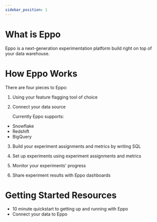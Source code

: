 ```yaml
---
sidebar_position: 1
---
```


# What is Eppo

Eppo is a next-generation experimentation platform build right on top of your data warehouse.

# How Eppo Works

There are four pieces to Eppo:

1. Using your feature flagging tool of choice

2. Connect your data source

   Currently Eppo supports:

- Snowflake
- Redshift
- BigQuery

3. Build your experiment assignments and metrics by writing SQL

4. Set up experiments using experiment assignments and metrics

5. Monitor your experiments' progress

6. Share experiment results with Eppo dashboards

# Getting Started Resources

- 10 minute quickstart to getting up and running with Eppo
- Connect your data to Eppo
